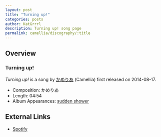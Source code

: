 ```yaml
---
layout: post
title: "Turning up!"
categories: posts
author: KatGrrrl
description: Turning up! song page
permalink: camellia/discography/:title
---
```


## Overview

### Turning up!

*Turning up!* is a song by [かめりあ](/camellia) (Camellia) first released on 2014-08-17.

* Composition: かめりあ
* Length: 04:54
* Album Appearances: [sudden shower](<{% link postsInclude/_posts/camellia/albums/sudden-shower/2023-12-05-sudden-shower.md %}>)

## External Links

* [Spotify](https://open.spotify.com/track/368UlLZ9oLIT68Nfid2i8G?si=fe5f7eb5b4484ba3)

